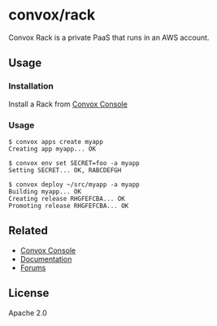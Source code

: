 # convox/rack

Convox Rack is a private PaaS that runs in an AWS account.

## Usage

### Installation

Install a Rack from [Convox Console](https://console.convox.com)

### Usage

```console
$ convox apps create myapp
Creating app myapp... OK

$ convox env set SECRET=foo -a myapp
Setting SECRET... OK, RABCDEFGH

$ convox deploy ~/src/myapp -a myapp
Building myapp... OK
Creating release RHGFEFCBA... OK
Promoting release RHGFEFCBA... OK
```

## Related

* [Convox Console](https://console.convox.com)
* [Documentation](https://docs.convox.com)
* [Forums](https://community.convox.com)

## License

Apache 2.0
